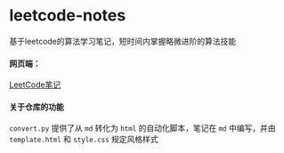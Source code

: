 # leetcode-notes
基于leetcode的算法学习笔记，短时间内掌握略微进阶的算法技能

#### 网页端：

[LeetCode笔记](https://lex-voda.github.io/leetcode-notes/)

#### 关于仓库的功能

`convert.py` 提供了从 `md` 转化为 `html` 的自动化脚本，笔记在  `md` 中编写，并由 `template.html` 和 `style.css` 规定风格样式

